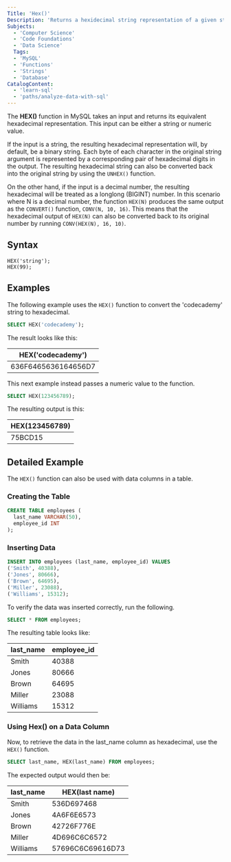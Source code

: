 ```yaml
---
Title: 'Hex()'
Description: 'Returns a hexidecimal string representation of a given string or numeric argument.' 
Subjects:
  - 'Computer Science'
  - 'Code Foundations'
  - 'Data Science'
  Tags:
  - 'MySQL'
  - 'Functions'
  - 'Strings'
  - 'Database'
CatalogContent:
  - 'learn-sql'
  - 'paths/analyze-data-with-sql'
---
```


The **HEX()** function in MySQL takes an input and returns its equivalent hexadecimal representation. This input can be either a string or numeric value.

If the input is a string, the resulting hexadecimal representation will, by default, be a binary string. Each byte of each character in the original string argument is represented by a corresponding pair of hexadecimal digits in the output. The resulting hexadecimal string can also be converted back into the original string by using the `UNHEX()` function.

On the other hand, if the input is a decimal number, the resulting hexadecimal will be treated as a longlong (BIGINT) number.  In this scenario where N is a decimal number, the function `HEX(N)` produces the same output as the `CONVERT()` function, `CONV(N, 10, 16)`. This means that the hexadecimal output of `HEX(N)` can also be converted back to its original number by running `CONV(HEX(N), 16, 10)`.

 ## Syntax

```pseudo
HEX('string');
HEX(99);
```

## Examples

The following example uses the `HEX()` function to convert the 'codecademy' string to hexadecimal.

```sql
SELECT HEX('codecademy');
```

The result looks like this:

| HEX('codecademy')   |
| ------------------- |
| 636F6465636164656D7 |

This next example instead passes a numeric value to the function.

```sql
SELECT HEX(123456789);
```

The resulting output is this:

| HEX(123456789) |
| -------------- |
| 75BCD15        |

## Detailed Example

The `HEX()` function can also be used with data columns in a table.

### Creating the Table

```sql
CREATE TABLE employees (
  last_name VARCHAR(50),
  employee_id INT
);
```

### Inserting Data

```sql
INSERT INTO employees (last_name, employee_id) VALUES
('Smith', 40388),
('Jones', 80666),
('Brown', 64695),
('Miller', 23088),
('Williams', 15312);
```

To verify the data was inserted correctly, run the following.

```sql
SELECT * FROM employees;
```

The resulting table looks like:

| last_name | employee_id |
| --------- | ----------- |
| Smith     | 40388       |
| Jones     | 80666       |
| Brown     | 64695       |
| Miller    | 23088       |
| Williams  | 15312       |

### Using Hex() on a Data Column

Now, to retrieve the data in the last_name column as hexadecimal, use the `HEX()` function.

```sql
SELECT last_name, HEX(last_name) FROM employees;
```

The expected output would then be:

| last_name | HEX(last name)   |
| --------- | ---------------- |
| Smith     | 536D697468       |
| Jones     | 4A6F6E6573       |
| Brown     | 42726F776E       |
| Miller    | 4D696C6C6572     |
| Williams  | 57696C6C69616D73 |